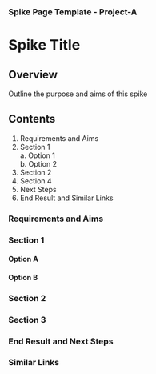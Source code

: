 ### Spike Page Template - Project-A


# Spike Title

## Overview

Outline the purpose and aims of this spike

## Contents
1. Requirements and Aims
2. Section 1  
    a. Option 1  
    b. Option 2  
3. Section 2
4. Section 4
5. Next Steps
6. End Result and Similar Links

### Requirements and Aims

### Section 1

#### Option A

#### Option B

### Section 2

### Section 3

### End Result and Next Steps

### Similar Links
